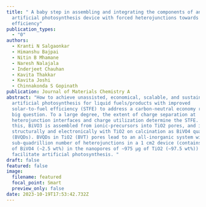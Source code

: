 ```yaml
---
title: " A baby step in assembling and integrating the components of an
  artificial photosynthesis device with forced heterojunctions towards improved
  efficiency"
publication_types:
  - "0"
authors:
  - Kranti N Salgaonkar
  - Himanshu Bajpai
  - Nitin B Mhamane
  - Naresh Nalajala
  - Inderjeet Chauhan
  - Kavita Thakkar
  - Kavita Joshi
  - Chinnakonda S Gopinath
publication: Journal of Materials Chemistry A
abstract: "How to achieve unassisted, economical, scalable, and sustainable
  artificial photosynthesis for liquid fuels/products with improved
  solar-to-fuel efficiency (STFE) to address a carbon-neutral economy remains a
  big question. To a large degree, the extent of charge separation at
  heterojunction interfaces and charge utilization determine the STFE. Towards
  this, BiVO3 is assembled from ionic-precursors into TiO2 pores, and integrated
  structurally and electronically with TiO2 on calcination as BiVO4 quantum dots
  (BVQDs). BVQDs in TiO2 (BVT) pores lead to an all-inorganic system with a
  sub-quadrillion number of heterojunctions in a 1 cm2 device (contains ∼25 μg
  of BiVO4 (∼2.5 wt%) in the nanopores of ∼975 μg of TiO2 (∼97.5 wt%)) and
  facilitate artificial photosynthesis. "
draft: false
featured: false
image:
  filename: featured
  focal_point: Smart
  preview_only: false
date: 2023-10-19T17:53:42.732Z
---
```

